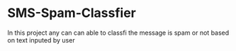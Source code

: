 # SMS-Spam-Classfier
In this project any can can able to classfi the message is spam or not based on text inputed by user
